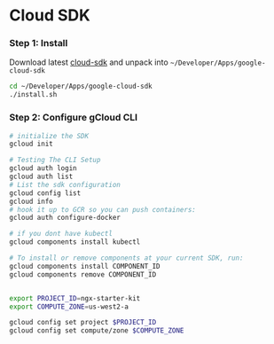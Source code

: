 # Cloud SDK


### Step 1: Install

Download latest [cloud-sdk](https://cloud.google.com/sdk/docs/quickstart-macos) and unpack into `~/Developer/Apps/google-cloud-sdk`

```bash
cd ~/Developer/Apps/google-cloud-sdk
./install.sh
```

### Step 2: Configure gCloud CLI

```bash
# initialize the SDK
gcloud init

# Testing The CLI Setup
gcloud auth login
gcloud auth list
# List the sdk configuration
gcloud config list
gcloud info
# hook it up to GCR so you can push containers:
gcloud auth configure-docker

# if you dont have kubectl
gcloud components install kubectl

# To install or remove components at your current SDK, run:
gcloud components install COMPONENT_ID
gcloud components remove COMPONENT_ID


export PROJECT_ID=ngx-starter-kit
export COMPUTE_ZONE=us-west2-a

gcloud config set project $PROJECT_ID
gcloud config set compute/zone $COMPUTE_ZONE
```
